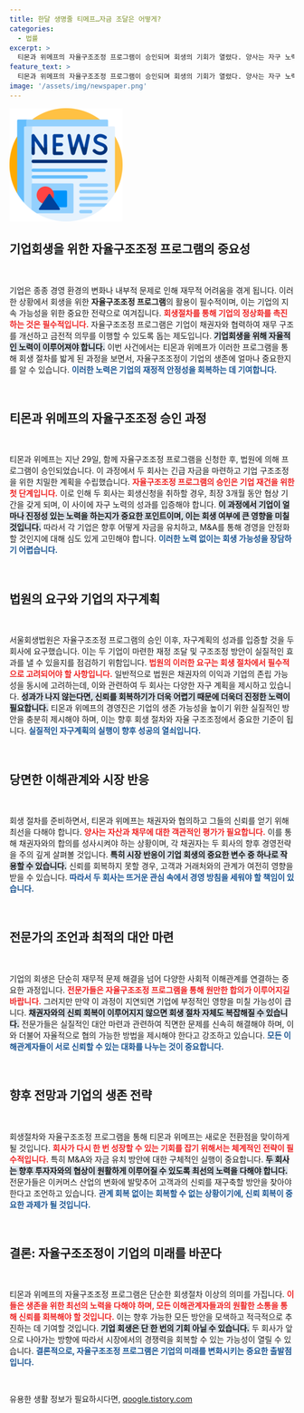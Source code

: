 ```yaml
---
title: 한달 생명줄 티메프…자금 조달은 어떻게?
categories:
  - 법률
excerpt: >
  티몬과 위메프의 자율구조조정 프로그램이 승인되며 회생의 기회가 열렸다. 양사는 자구 노력과 M&A 가능성을 강조하고 있으나, 신뢰 회복이 관건이다. 과연 이커머스 플랫폼의 미래는 어떻게 될까?
feature_text: >
  티몬과 위메프의 자율구조조정 프로그램이 승인되며 회생의 기회가 열렸다. 양사는 자구 노력과 M&A 가능성을 강조하고 있으나, 신뢰 회복이 관건이다. 과연 이커머스 플랫폼의 미래는 어떻게 될까?
image: '/assets/img/newspaper.png'
---
```


<p><img src="/assets/img/newspaper.png" alt="kimp 속보" /></p>

<h2 data-ke-size="size26">기업회생을 위한 자율구조조정 프로그램의 중요성</h2>

<p data-ke-size="size16">&nbsp;</p>

<p>기업은 종종 경영 환경의 변화나 내부적 문제로 인해 재무적 어려움을 겪게 됩니다. 이러한 상황에서 회생을 위한 <b>자율구조조정 프로그램</b>의 활용이 필수적이며, 이는 기업의 지속 가능성을 위한 중요한 전략으로 여겨집니다. <b><span style="color: #ee2323;">회생절차를 통해 기업의 정상화를 촉진하는 것은 필수적입니다.</span></b> 자율구조조정 프로그램은 기업이 채권자와 협력하여 재무 구조를 개선하고 금전적 의무를 이행할 수 있도록 돕는 제도입니다. <b><span style="background-color: #21538527;">기업회생을 위해 자율적인 노력이 이루어져야 합니다.</span></b> 이번 사건에서는 티몬과 위메프가 이러한 프로그램을 통해 회생 절차를 밟게 된 과정을 보면서, 자율구조조정이 기업의 생존에 얼마나 중요한지를 알 수 있습니다. <b><span style="color: #1a5490;">이러한 노력은 기업의 재정적 안정성을 회복하는 데 기여합니다.</span></b></p>

<p data-ke-size="size16">&nbsp;</p>

<h2 data-ke-size="size26">티몬과 위메프의 자율구조조정 승인 과정</h2>

<p data-ke-size="size16">&nbsp;</p>

<p>티몬과 위메프는 지난 29일, 함께 자율구조조정 프로그램을 신청한 후, 법원에 의해 프로그램이 승인되었습니다. 이 과정에서 두 회사는 긴급 자금을 마련하고 기업 구조조정을 위한 치밀한 계획을 수립했습니다. <b><span style="color: #ee2323;">자율구조조정 프로그램의 승인은 기업 재건을 위한 첫 단계입니다.</span></b> 이로 인해 두 회사는 회생신청을 취하할 경우, 최장 3개월 동안 협상 기간을 갖게 되며, 이 사이에 자구 노력의 성과를 입증해야 합니다. <b><span style="background-color: #21538527;">이 과정에서 기업이 얼마나 진정성 있는 노력을 하는지가 중요한 포인트이며, 이는 회생 여부에 큰 영향을 미칠 것입니다.</span></b> 따라서 각 기업은 향후 어떻게 자금을 유치하고, M&amp;A를 통해 경영을 안정화할 것인지에 대해 심도 있게 고민해야 합니다. <b><span style="color: #1a5490;">이러한 노력 없이는 회생 가능성을 장담하기 어렵습니다.</span></b></p>

<p data-ke-size="size16">&nbsp;</p>

<h2 data-ke-size="size26">법원의 요구와 기업의 자구계획</h2>

<p data-ke-size="size16">&nbsp;</p>

<p>서울회생법원은 자율구조조정 프로그램의 승인 이후, 자구계획의 성과를 입증할 것을 두 회사에 요구했습니다. 이는 두 기업이 마련한 재정 조달 및 구조조정 방안이 실질적인 효과를 낼 수 있을지를 점검하기 위함입니다. <b><span style="color: #ee2323;">법원의 이러한 요구는 회생 절차에서 필수적으로 고려되어야 할 사항입니다.</span></b> 일반적으로 법원은 채권자의 이익과 기업의 존립 가능성을 동시에 고려하는데, 이와 관련하여 두 회사는 다양한 자구 계획을 제시하고 있습니다. <b><span style="background-color: #21538527;">성과가 나지 않는다면, 신뢰를 회복하기가 더욱 어렵기 때문에 더욱더 진정한 노력이 필요합니다.</span></b> 티몬과 위메프의 경영진은 기업의 생존 가능성을 높이기 위한 실질적인 방안을 충분히 제시해야 하며, 이는 향후 회생 절차와 자율 구조조정에서 중요한 기준이 됩니다. <b><span style="color: #1a5490;">실질적인 자구계획의 실행이 향후 성공의 열쇠입니다.</span></b></p>

<p data-ke-size="size16">&nbsp;</p>

<h2 data-ke-size="size26">당면한 이해관계와 시장 반응</h2>

<p data-ke-size="size16">&nbsp;</p>

<p>회생 절차를 준비하면서, 티몬과 위메프는 채권자와 협의하고 그들의 신뢰를 얻기 위해 최선을 다해야 합니다. <b><span style="color: #ee2323;">양사는 자산과 채무에 대한 객관적인 평가가 필요합니다.</span></b> 이를 통해 채권자와의 합의를 성사시켜야 하는 상황이며, 각 채권자는 두 회사의 향후 경영전략을 주의 깊게 살펴볼 것입니다. <b><span style="background-color: #21538527;">특히 시장 반응이 기업 회생의 중요한 변수 중 하나로 작용할 수 있습니다.</span></b> 신뢰를 회복하지 못할 경우, 고객과 거래처와의 관계가 여전히 영향을 받을 수 있습니다. <b><span style="color: #1a5490;">따라서 두 회사는 뜨거운 관심 속에서 경영 방침을 세워야 할 책임이 있습니다.</span></b></p>

<p data-ke-size="size16">&nbsp;</p>

<h2 data-ke-size="size26">전문가의 조언과 최적의 대안 마련</h2>

<p data-ke-size="size16">&nbsp;</p>

<p>기업의 회생은 단순히 재무적 문제 해결을 넘어 다양한 사회적 이해관계를 연결하는 중요한 과정입니다. <b><span style="color: #ee2323;">전문가들은 자율구조조정 프로그램을 통해 원만한 합의가 이루어지길 바랍니다.</span></b> 그러지만 만약 이 과정이 지연되면 기업에 부정적인 영향을 미칠 가능성이 큽니다. <b><span style="background-color: #21538527;">채권자와의 신뢰 회복이 이루어지지 않으면 회생 절차 자체도 복잡해질 수 있습니다.</span></b> 전문가들은 실질적인 대안 마련과 관련하여 직면한 문제를 신속히 해결해야 하며, 이와 더불어 자율적으로 협의 가능한 방법을 제시해야 한다고 강조하고 있습니다. <b><span style="color: #1a5490;">모든 이해관계자들이 서로 신뢰할 수 있는 대화를 나누는 것이 중요합니다.</span></b></p>

<p data-ke-size="size16">&nbsp;</p>

<h2 data-ke-size="size26">향후 전망과 기업의 생존 전략</h2>

<p data-ke-size="size16">&nbsp;</p>

<p>회생절차와 자율구조조정 프로그램을 통해 티몬과 위메프는 새로운 전환점을 맞이하게 될 것입니다. <b><span style="color: #ee2323;">회사가 다시 한 번 성장할 수 있는 기회를 잡기 위해서는 체계적인 전략이 필수적입니다.</span></b> 특히 M&amp;A와 자금 유치 방안에 대한 구체적인 실행이 중요합니다. <b><span style="background-color: #21538527;">두 회사는 향후 투자자와의 협상이 원활하게 이루어질 수 있도록 최선의 노력을 다해야 합니다.</span></b> 전문가들은 이커머스 산업의 변화에 발맞추어 고객과의 신뢰를 재구축할 방안을 찾아야 한다고 조언하고 있습니다. <b><span style="color: #1a5490;">관계 회복 없이는 회복할 수 없는 상황이기에, 신뢰 회복이 중요한 과제가 될 것입니다.</span></b></p>

<p data-ke-size="size16">&nbsp;</p>

<h2 data-ke-size="size26">결론: 자율구조조정이 기업의 미래를 바꾼다</h2>

<p data-ke-size="size16">&nbsp;</p>

<p>티몬과 위메프의 자율구조조정 프로그램은 단순한 회생절차 이상의 의미를 가집니다. <b><span style="color: #ee2323;">이들은 생존을 위한 최선의 노력을 다해야 하며, 모든 이해관계자들과의 원활한 소통을 통해 신뢰를 회복해야 할 것입니다.</span></b> 이는 향후 가능한 모든 방안을 모색하고 적극적으로 추진하는 데 기여할 것입니다. <b><span style="background-color: #21538527;">기업 회생은 단 한 번의 기회 아닐 수 있습니다.</span></b> 두 회사가 앞으로 나아가는 방향에 따라서 시장에서의 경쟁력을 회복할 수 있는 가능성이 열릴 수 있습니다. <b><span style="color: #1a5490;">결론적으로, 자율구조조정 프로그램은 기업의 미래를 변화시키는 중요한 출발점입니다.</span></b></p>

<p data-ke-size="size16">&nbsp;</p>
유용한 생활 정보가 필요하시다면, <a href="https://qoogle.tistory.com" rel="dofollow">qoogle.tistory.com</a>



